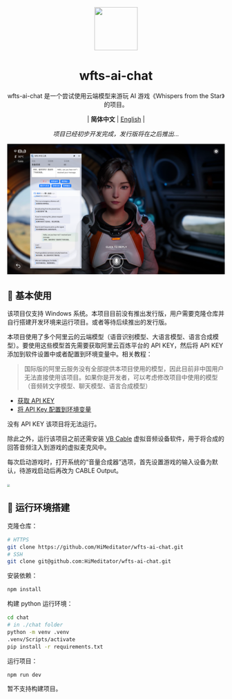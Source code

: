 <div align="center" >
    <img src="./build/icon.png" width="100px" height="100px"/>
    <h1 align="center">wfts-ai-chat</h1>
    <p>wfts-ai-chat 是一个尝试使用云端模型来游玩 AI 游戏《Whispers from the Star》的项目。</p>
    <p>
        | <b>简体中文</b>
        | <a href="./README_en.md">English</a> |
    </p>
    <p><i>项目已经初步开发完成，发行版将在之后推出...</i></p>
</div>

![](./assets/main.png)

## 📖 基本使用

该项目仅支持 Windows 系统。本项目目前没有推出发行版，用户需要克隆仓库并自行搭建开发环境来运行项目。或者等待后续推出的发行版。

本项目使用了多个阿里云的云端模型（语音识别模型、大语言模型、语言合成模型）。要使用这些模型首先需要获取阿里云百炼平台的 API KEY，然后将 API KEY 添加到软件设置中或者配置到环境变量中。相关教程：

> 国际版的阿里云服务没有全部提供本项目使用的模型，因此目前非中国用户无法直接使用该项目。如果你是开发者，可以考虑修改项目中使用的模型（音频转文字模型、聊天模型、语言合成模型）

- [获取 API KEY](https://help.aliyun.com/zh/model-studio/get-api-key)
- [将 API Key 配置到环境变量](https://help.aliyun.com/zh/model-studio/configure-api-key-through-environment-variables)

没有 API KEY 该项目将无法运行。

除此之外，运行该项目之前还需安装 [VB Cable](https://vb-audio.com/Cable/) 虚拟音频设备软件，用于将合成的回答音频注入到游戏的虚拟麦克风中。

每次启动游戏时，打开系统的“音量合成器”选项，首先设置游戏的输入设备为默认，待游戏启动后再改为 CABLE Output。

<img src="./assets/mixer.png" style="zoom:40%;" />

## 🚀 运行环境搭建

克隆仓库：

```bash
# HTTPS
git clone https://github.com/HiMeditator/wfts-ai-chat.git
# SSH
git clone git@github.com:HiMeditator/wfts-ai-chat.git
```

安装依赖：

```bash
npm install
```

构建 python 运行环境：

```bash
cd chat
# in ./chat folder
python -m venv .venv
.venv/Scripts/activate
pip install -r requirements.txt
```

运行项目：

```bash
npm run dev
```

暂不支持构建项目。
